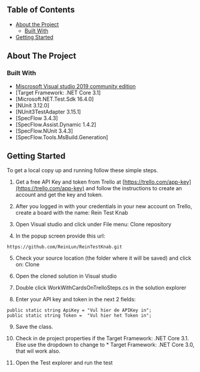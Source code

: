 <!--
*** Thanks for checking out this testproject
-->

<!-- TABLE OF CONTENTS -->
## Table of Contents

* [About the Project](#about-the-project)
  * [Built With](#built-with)
* [Getting Started](#getting-started)


<!-- ABOUT THE PROJECT -->
## About The Project

### Built With
* [Miscrosoft Visual studio 2019 community edition](https://visualstudio.microsoft.com/vs/community/)
* [Target Framework: .NET Core 3.1]
* [Microsoft.NET.Test.Sdk 16.4.0]
* [NUnit 3.12.0]
* [NUnit3TestAdapter 3.15.1]
* [SpecFlow 3.4.3]
* [SpecFlow.Assist.Dynamic 1.4.2]
* [SpecFlow.NUnit 3.4.3]
* [SpecFlow.Tools.MsBuild.Generation]


<!-- GETTING STARTED -->
## Getting Started

To get a local copy up and running follow these simple steps.

1. Get a free API Key and token from Trello at [https://trello.com/app-key](https://trello.com/app-key)
and follow the instructions to create an account and get the key and token.

2. After you logged in with your credentials in your new account on Trello, create a board with the name: Rein Test Knab 

3. Open Visual studio and click under File menu: Clone repository

4. In the popup screen provide this url:
```
https://github.com/ReinLun/ReinTestKnab.git
```
5. Check your source location (the folder where it will be saved) and click on: Clone

6. Open the cloned solution in Visual studio

7. Double click WorkWithCardsOnTrelloSteps.cs in the solution explorer

8. Enter your API key and token in the next 2 fields:
```
public static string ApiKey = "Vul hier de APIKey in";
public static string Token =  "Vul hier het Token in";

```

9. Save the class.

10. Check in de project properties if the Target Framework: .NET Core 3.1.
Else use the dropdown to change to * Target Framework: .NET Core 3.0, that wil work also. 

10. Open the Test explorer and run the test

